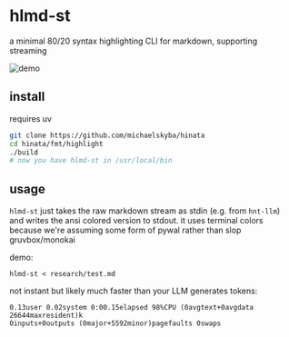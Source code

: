 # hlmd-st
a minimal 80/20 syntax highlighting CLI for markdown, supporting streaming

![demo](https://raw.githubusercontent.com/michaelskyba/michaelskyba.github.io/refs/heads/master/static/1746143521-highlight.png)

## install
requires uv

```sh
git clone https://github.com/michaelskyba/hinata
cd hinata/fmt/highlight
./build
# now you have hlmd-st in /usr/local/bin
```

## usage
`hlmd-st` just takes the raw markdown stream as stdin (e.g. from `hnt-llm`) and writes
the ansi colored version to stdout. it uses terminal colors because we're
assuming some form of pywal rather than slop gruvbox/monokai

demo:
```
hlmd-st < research/test.md
```

not instant but likely much faster than your LLM generates tokens:
```
0.13user 0.02system 0:00.15elapsed 98%CPU (0avgtext+0avgdata 26644maxresident)k
0inputs+0outputs (0major+5592minor)pagefaults 0swaps
```
